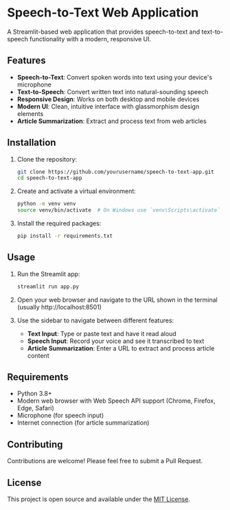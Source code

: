 # Speech-to-Text Web Application

A Streamlit-based web application that provides speech-to-text and text-to-speech functionality with a modern, responsive UI.

## Features

- **Speech-to-Text**: Convert spoken words into text using your device's microphone
- **Text-to-Speech**: Convert written text into natural-sounding speech
- **Responsive Design**: Works on both desktop and mobile devices
- **Modern UI**: Clean, intuitive interface with glassmorphism design elements
- **Article Summarization**: Extract and process text from web articles

## Installation

1. Clone the repository:
   ```bash
   git clone https://github.com/yourusername/speech-to-text-app.git
   cd speech-to-text-app
   ```

2. Create and activate a virtual environment:
   ```bash
   python -m venv venv
   source venv/bin/activate  # On Windows use `venv\Scripts\activate`
   ```

3. Install the required packages:
   ```bash
   pip install -r requirements.txt
   ```

## Usage

1. Run the Streamlit app:
   ```bash
   streamlit run app.py
   ```

2. Open your web browser and navigate to the URL shown in the terminal (usually http://localhost:8501)

3. Use the sidebar to navigate between different features:
   - **Text Input**: Type or paste text and have it read aloud
   - **Speech Input**: Record your voice and see it transcribed to text
   - **Article Summarization**: Enter a URL to extract and process article content

## Requirements

- Python 3.8+
- Modern web browser with Web Speech API support (Chrome, Firefox, Edge, Safari)
- Microphone (for speech input)
- Internet connection (for article summarization)

## Contributing

Contributions are welcome! Please feel free to submit a Pull Request.

## License

This project is open source and available under the [MIT License](LICENSE).
